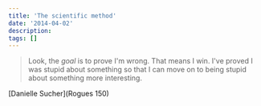 ```yaml
---
title: 'The scientific method'
date: '2014-04-02'
description:
tags: []
---
```


> Look, the *goal* is to prove I'm wrong. That means I win. I've proved I was stupid about something so that I can move on to being stupid about something more interesting.

[Danielle Sucher](Rogues 150)


